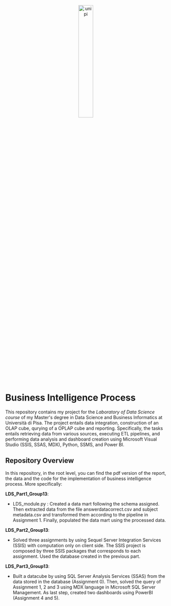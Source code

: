 <p align="center">
  <img src="https://github.com/CosimoFaeti/laboratory-data-science/assets/99746565/a42789d6-fb32-47ae-b72d-e9e4ae4dca60" alt="unipi" width="30%">
</p>

# Business Intelligence Process  
This repository contains my project for the *Laboratory of Data Science course* of my Master's degree in Data Science and Business Informatics at Università di Pisa.
The project entails data integration, construction of an OLAP cube, qurying of a OPLAP cube and reporting. Specifically, the tasks entails retrieving data from various sources, 
executing ETL pipelines, and performing data analysis and dashboard creation using Microsoft Visual Studio (SSIS, SSAS, MDX), Python, SSMS, and Power BI.

## Repository Overview
In this repository, in the root level, you can find the pdf version of the report, the data and the code for the implementation of business intelligence process. More specifically:

**LDS_Part1_Group13**:
* LDS_module.py : Created a data mart following the schema assigned. Then extracted data from the file answerdatacorrect.csv and subject metadata.csv and transformed
them according to the pipeline in Assignment 1. Finally, populated the data mart using the processed data.

**LDS_Part2_Group13**:
* Solved three assignments by using Sequel Server Integration Services (SSIS) with computation only on client side. The SSIS project is composed by three SSIS packages that corresponds to each assignment. Used the database created in the previous part.

**LDS_Part3_Group13**:
* Built a datacube by using SQL Server Analysis Services (SSAS) from the data stored in the database (Assignment 0). Then, solved the query of Assignment 1, 2 and 3 using MDX language in Microsoft SQL Server Management. As last step, created two dashboards using PowerBI (Assignment 4 and 5).
